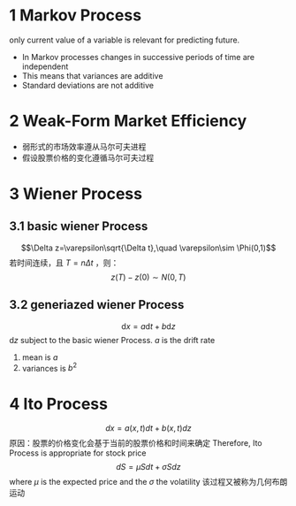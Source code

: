 # 1 Markov Process
only current value of a variable is relevant for predicting future.
- In Markov processes changes in successive periods of time are independent
- This means that variances are additive
- Standard deviations are not additive
# 2 Weak-Form Market Efficiency
- 弱形式的市场效率遵从马尔可夫进程
- 假设股票价格的变化遵循马尔可夫过程

# 3 Wiener Process
## 3.1 basic wiener Process
$$\Delta z=\varepsilon\sqrt{\Delta t},\quad \varepsilon\sim \Phi(0,1)$$
若时间连续，且 $T=n\Delta t$ ，则：$$z(T)-z(0)\sim N(0,T)$$
## 3.2 generiazed wiener Process
$$\mathrm{d}x=a\mathrm{d}t+b\mathrm{d}z$$
$\mathrm{d}z$ subject to the basic wiener Process. $a$ is the drift rate
1. mean is $a$
2. variances is $b^2$

# 4 Ito Process
$$dx=a(x,t)dt+b(x,t)dz$$
原因：股票的价格变化会基于当前的股票价格和时间来确定
Therefore, Ito Process is appropriate for stock price
$$dS=\mu Sdt+\sigma Sdz$$
where $\mu$ is the expected price and the $\sigma$ the volatility
该过程又被称为几何布朗运动